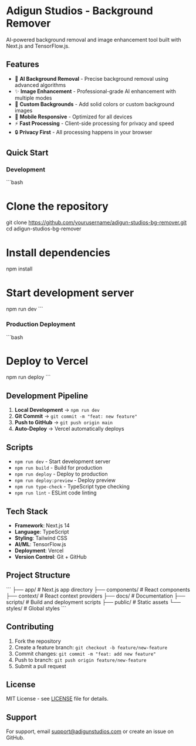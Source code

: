 # Adigun Studios - Background Remover

AI-powered background removal and image enhancement tool built with Next.js and TensorFlow.js.

## Features

- 🎯 **AI Background Removal** - Precise background removal using advanced algorithms
- ✨ **Image Enhancement** - Professional-grade AI enhancement with multiple modes
- 🎨 **Custom Backgrounds** - Add solid colors or custom background images
- 📱 **Mobile Responsive** - Optimized for all devices
- ⚡ **Fast Processing** - Client-side processing for privacy and speed
- 🔒 **Privacy First** - All processing happens in your browser

## Quick Start

### Development
\`\`\`bash
# Clone the repository
git clone https://github.com/yourusername/adigun-studios-bg-remover.git
cd adigun-studios-bg-remover

# Install dependencies
npm install

# Start development server
npm run dev
\`\`\`

### Production Deployment
\`\`\`bash
# Deploy to Vercel
npm run deploy
\`\`\`

## Development Pipeline

1. **Local Development** → `npm run dev`
2. **Git Commit** → `git commit -m "feat: new feature"`
3. **Push to GitHub** → `git push origin main`
4. **Auto-Deploy** → Vercel automatically deploys

## Scripts

- `npm run dev` - Start development server
- `npm run build` - Build for production
- `npm run deploy` - Deploy to production
- `npm run deploy:preview` - Deploy preview
- `npm run type-check` - TypeScript type checking
- `npm run lint` - ESLint code linting

## Tech Stack

- **Framework**: Next.js 14
- **Language**: TypeScript
- **Styling**: Tailwind CSS
- **AI/ML**: TensorFlow.js
- **Deployment**: Vercel
- **Version Control**: Git + GitHub

## Project Structure

\`\`\`
├── app/                 # Next.js app directory
├── components/          # React components
├── context/            # React context providers
├── docs/               # Documentation
├── scripts/            # Build and deployment scripts
├── public/             # Static assets
└── styles/             # Global styles
\`\`\`

## Contributing

1. Fork the repository
2. Create a feature branch: `git checkout -b feature/new-feature`
3. Commit changes: `git commit -m "feat: add new feature"`
4. Push to branch: `git push origin feature/new-feature`
5. Submit a pull request

## License

MIT License - see [LICENSE](LICENSE) file for details.

## Support

For support, email support@adigunstudios.com or create an issue on GitHub.
